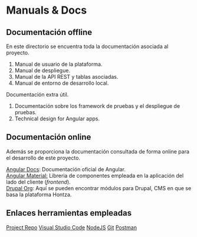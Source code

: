 # Manuals & Docs

## Documentación offline

En este directorio se encuentra toda la documentación asociada al proyecto.

1. Manual de usuario de la plataforma.
2. Manual de despliegue.
3. Manual de la API REST y tablas asociadas.
4. Manual de entorno de desarrollo local.

Documentación extra útil.

1. Documentación sobre los framework de pruebas y el despliegue de pruebas.
2. Technical design for Angular apps.

## Documentación online

Además se proporciona la documentación consultada de forma online para el desarrollo de este proyecto.

[Angular Docs](https://angular.io/docs): Documentación oficial de Angular.  
[Angular Material:](https://material.angular.io) Libreria de componentes empleada en la aplicación del lado del cliente (_frontend_).  
[Drupal Org](https://www.drupal.org/project/project_module): Aquí se pueden encontrar módulos para Drupal, CMS en que se basa la plataforma Hontza.

## Enlaces herramientas empleadas

[Project Repo](#TODO)
[Visual Studio Code](https://code.visualstudio.com/)
[NodeJS](https://nodejs.org/es/)
[Git](https://git-scm.com/)
[Postman](https://www.postman.com/)
